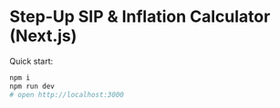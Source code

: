 # Step-Up SIP & Inflation Calculator (Next.js)

Quick start:

```bash
npm i
npm run dev
# open http://localhost:3000
```
